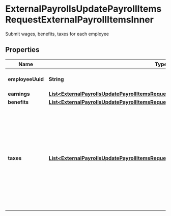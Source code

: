 

# ExternalPayrollsUpdatePayrollItemsRequestExternalPayrollItemsInner

Submit wages, benefits, taxes for each employee

## Properties

| Name | Type | Description | Notes |
|------------ | ------------- | ------------- | -------------|
|**employeeUuid** | **String** | The UUID of the employee. |  [optional] |
|**earnings** | [**List&lt;ExternalPayrollsUpdatePayrollItemsRequestExternalPayrollItemsInnerEarningsInner&gt;**](ExternalPayrollsUpdatePayrollItemsRequestExternalPayrollItemsInnerEarningsInner.md) |  |  [optional] |
|**benefits** | [**List&lt;ExternalPayrollsUpdatePayrollItemsRequestExternalPayrollItemsInnerBenefitsInner&gt;**](ExternalPayrollsUpdatePayrollItemsRequestExternalPayrollItemsInnerBenefitsInner.md) |  |  [optional] |
|**taxes** | [**List&lt;ExternalPayrollsUpdatePayrollItemsRequestExternalPayrollItemsInnerTaxesInner&gt;**](ExternalPayrollsUpdatePayrollItemsRequestExternalPayrollItemsInnerTaxesInner.md) | An array of taxes for the employee. Depends on your company selections, taxes include federal income tax, social security, medicare, and more. |  [optional] |




